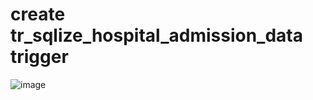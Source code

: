 # create tr_sqlize_hospital_admission_data trigger
![image](https://github.com/krsanjay11/Azure-Data-factory-covid-19-project/assets/21271522/b9f4dde9-5478-472f-97fa-7bced1b6fcd9)
